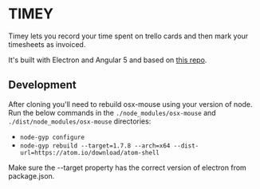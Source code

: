 TIMEY
=====

Timey lets you record your time spent on trello cards and then mark your timesheets as invoiced.

It's built with Electron and Angular 5 and based on [this repo](https://github.com/maximegris/angular-electron).

Development
-----------

After cloning you'll need to rebuild osx-mouse using your version of node. Run the below commands in the `./node_modules/osx-mouse` and `./dist/node_modules/osx-mouse` directories:

 - `node-gyp configure`
 - `node-gyp rebuild --target=1.7.8 --arch=x64 --dist-url=https://atom.io/download/atom-shell`

Make sure the --target property has the correct version of electron from package.json.
